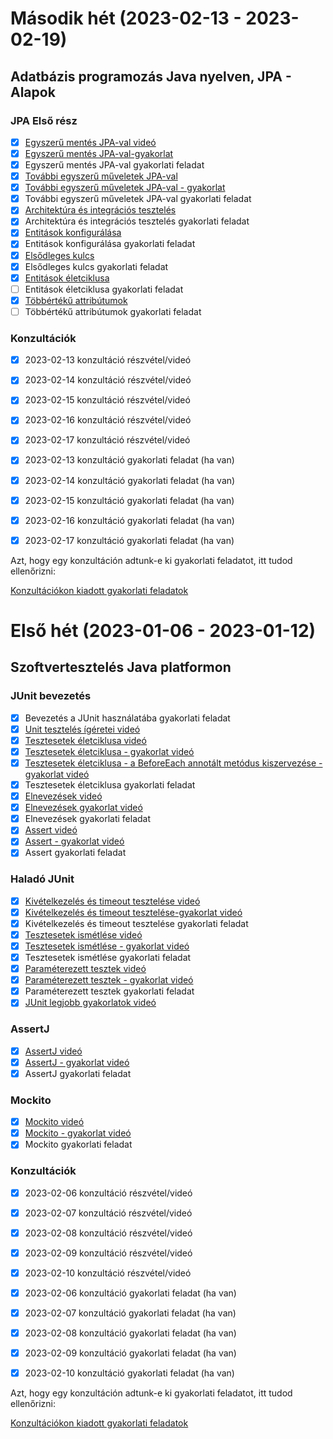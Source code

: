 # Második hét (2023-02-13 - 2023-02-19)

## Adatbázis programozás Java nyelven, JPA - Alapok

### JPA Első rész

- [x] [Egyszerű mentés JPA-val videó](https://e-learning.training360.com/courses/take/adatbazis-programozas-jpa-technologiaval/lessons/257x0918-egyszeru-mentes-jpa-val)
- [x] [Egyszerű mentés JPA-val-gyakorlat](https://e-learning.training360.com/courses/take/adatbazis-programozas-jpa-technologiaval/lessons/257x0939-egyszeru-mentes-jpa-val-gyakorlat)
- [x] Egyszerű mentés JPA-val gyakorlati feladat
- [x] [További egyszerű műveletek JPA-val](https://e-learning.training360.com/courses/take/adatbazis-programozas-jpa-technologiaval/lessons/257x0948-tovabbi-egyszeru-muveletek-jpa-val)
- [x] [További egyszerű műveletek JPA-val - gyakorlat](https://e-learning.training360.com/courses/take/adatbazis-programozas-jpa-technologiaval/lessons/257x0964-tovabbi-egyszeru-muveletek-jpa-val-gyakorlat)
- [x] További egyszerű műveletek JPA-val gyakorlati feladat
- [x] [Architektúra és integrációs tesztelés](https://e-learning.training360.com/courses/take/adatbazis-programozas-jpa-technologiaval/lessons/107x9290-architektura-es-integracios-teszteles)
- [x] Architektúra és integrációs tesztelés gyakorlati feladat
- [x] [Entitások konfigurálása](https://e-learning.training360.com/courses/take/adatbazis-programozas-jpa-technologiaval/lessons/107x9291-entitasok-konfiguralasa)
- [x] Entitások konfigurálása gyakorlati feladat
- [x] [Elsődleges kulcs](https://e-learning.training360.com/courses/take/adatbazis-programozas-jpa-technologiaval/lessons/10769292-elsodleges-kulcs)
- [x] Elsődleges kulcs gyakorlati feladat
- [x] [Entitások életciklusa](https://e-learning.training360.com/courses/take/adatbazis-programozas-jpa-technologiaval/lessons/10769293-entitasok-eletciklusa)
- [ ] Entitások életciklusa gyakorlati feladat
- [x] [Többértékű attribútumok](https://e-learning.training360.com/courses/take/adatbazis-programozas-jpa-technologiaval/lessons/10769294-tobberteku-attributumok)
- [ ] Többértékű attribútumok gyakorlati feladat

### Konzultációk

- [x] 2023-02-13 konzultáció részvétel/videó
- [x] 2023-02-14 konzultáció részvétel/videó
- [x] 2023-02-15 konzultáció részvétel/videó
- [x] 2023-02-16 konzultáció részvétel/videó
- [x] 2023-02-17 konzultáció részvétel/videó

- [x] 2023-02-13 konzultáció gyakorlati feladat (ha van)
- [x] 2023-02-14 konzultáció gyakorlati feladat (ha van)
- [x] 2023-02-15 konzultáció gyakorlati feladat (ha van)
- [x] 2023-02-16 konzultáció gyakorlati feladat (ha van)
- [x] 2023-02-17 konzultáció gyakorlati feladat (ha van)

Azt, hogy egy konzultáción adtunk-e ki gyakorlati feladatot, itt tudod ellenőrizni:

[Konzultációkon kiadott gyakorlati feladatok](https://github.com/Strukturavaltas3-Halado-Java/java-strukturavalto3-halado/blob/main/labs.md)

# Első hét (2023-01-06 - 2023-01-12)

## Szoftvertesztelés Java platformon

### JUnit bevezetés

- [x] Bevezetés a JUnit használatába gyakorlati feladat
- [x] [Unit tesztelés ígéretei videó](https://e-learning.training360.com/courses/take/szoftverteszteles-java-platformon-2021/lessons/10611068-unit-teszteles-igeretei)
- [x] [Tesztesetek életciklusa videó](https://e-learning.training360.com/courses/take/szoftverteszteles-java-platformon-2021/lessons/10611085-tesztesetek-eletciklusa)
- [x] [Tesztesetek életciklusa - gyakorlat videó](https://e-learning.training360.com/courses/take/szoftverteszteles-java-platformon-2021/lessons/10611037-tesztesetek-eletciklusa-gyakorlat)
- [x] [Tesztesetek életciklusa - a BeforeEach annotált metódus kiszervezése - gyakorlat videó](https://e-learning.training360.com/courses/take/szoftverteszteles-java-platformon-2021/lessons/10610982-tesztesetek-eletciklusa-a-beforeeach-annotalt-metodus-kiszervezese-gyakorlat)
- [x] Tesztesetek életciklusa gyakorlati feladat
- [x] [Elnevezések videó](https://e-learning.training360.com/courses/take/szoftverteszteles-java-platformon-2021/lessons/10610984-elnevezesek)
- [x] [Elnevezések gyakorlat videó](https://e-learning.training360.com/courses/take/szoftverteszteles-java-platformon-2021/lessons/10610980-elnevezesek-gyakorlat)
- [x] Elnevezések gyakorlati feladat
- [x] [Assert videó](https://e-learning.training360.com/courses/take/szoftverteszteles-java-platformon-2021/lessons/10769684-assert)
- [x] [Assert - gyakorlat videó](https://e-learning.training360.com/courses/take/szoftverteszteles-java-platformon-2021/lessons/10769704-assert-gyakorlat)
- [x] Assert gyakorlati feladat

### Haladó JUnit

- [x] [Kivételkezelés és timeout tesztelése videó](https://e-learning.training360.com/courses/take/szoftverteszteles-java-platformon-2021/lessons/10769706-kivetelkezeles-es-timeout-tesztelese)
- [x] [Kivételkezelés és timeout tesztelése-gyakorlat videó](https://e-learning.training360.com/courses/take/szoftverteszteles-java-platformon-2021/lessons/10769707-kivetelkezeles-es-timeout-tesztelese-gyakorlat)
- [x] Kivételkezelés és timeout tesztelése gyakorlati feladat
- [x] [Tesztesetek ismétlése videó](https://e-learning.training360.com/courses/take/szoftverteszteles-java-platformon-2021/lessons/10769719-tesztesetek-ismetlese)
- [x] [Tesztesetek ismétlése - gyakorlat videó](https://e-learning.training360.com/courses/take/szoftverteszteles-java-platformon-2021/lessons/10769720-tesztesetek-ismetlese-gyakorlat)
- [x] Tesztesetek ismétlése gyakorlati feladat
- [x] [Paraméterezett tesztek videó](https://e-learning.training360.com/courses/take/szoftverteszteles-java-platformon-2021/lessons/10769721-parameterezett-tesztek)
- [x] [Paraméterezett tesztek - gyakorlat videó](https://e-learning.training360.com/courses/take/szoftverteszteles-java-platformon-2021/lessons/10769722-parameterezett-tesztek-gyakorlat)
- [x] Paraméterezett tesztek gyakorlati feladat
- [x] [JUnit legjobb gyakorlatok videó](https://e-learning.training360.com/courses/take/szoftverteszteles-java-platformon-2021/lessons/10769735-junit-legjobb-gyakorlatok)

### AssertJ

- [x] [AssertJ videó](https://e-learning.training360.com/courses/take/szoftverteszteles-java-platformon-2021/lessons/30464085-assertj)
- [x] [AssertJ - gyakorlat videó](https://e-learning.training360.com/courses/take/szoftverteszteles-java-platformon-2021/lessons/30464090-assertj-gyakorlat)
- [x] AssertJ gyakorlati feladat

### Mockito

- [x] [Mockito videó](https://e-learning.training360.com/courses/take/szoftverteszteles-java-platformon-2021/lessons/30464183-mockito)
- [x] [Mockito - gyakorlat videó](https://e-learning.training360.com/courses/take/szoftverteszteles-java-platformon-2021/lessons/30464187-mockito-gyakorlat)
- [x] Mockito gyakorlati feladat

### Konzultációk

- [x] 2023-02-06 konzultáció részvétel/videó
- [x] 2023-02-07 konzultáció részvétel/videó
- [x] 2023-02-08 konzultáció részvétel/videó
- [x] 2023-02-09 konzultáció részvétel/videó
- [x] 2023-02-10 konzultáció részvétel/videó

- [x] 2023-02-06 konzultáció gyakorlati feladat (ha van)
- [x] 2023-02-07 konzultáció gyakorlati feladat (ha van)
- [x] 2023-02-08 konzultáció gyakorlati feladat (ha van)
- [x] 2023-02-09 konzultáció gyakorlati feladat (ha van)
- [x] 2023-02-10 konzultáció gyakorlati feladat (ha van)

Azt, hogy egy konzultáción adtunk-e ki gyakorlati feladatot, itt tudod ellenőrizni:

[Konzultációkon kiadott gyakorlati feladatok](https://github.com/Strukturavaltas3-Halado-Java/java-strukturavalto3-halado/blob/main/labs.md)
